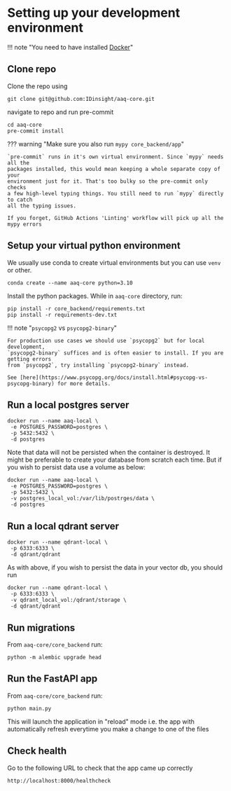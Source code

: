 # Setting up your development environment
!!! note "You need to have installed [Docker](https://docs.docker.com/get-docker/)"

## Clone repo

Clone the repo using

    git clone git@github.com:IDinsight/aaq-core.git

navigate to repo and run pre-commit

    cd aaq-core
    pre-commit install

??? warning "Make sure you also run `mypy core_backend/app`"

    `pre-commit` runs in it's own virtual environment. Since `mypy` needs all the
    packages installed, this would mean keeping a whole separate copy of your
    environment just for it. That's too bulky so the pre-commit only checks
    a few high-level typing things. You still need to run `mypy` directly to catch
    all the typing issues.

    If you forget, GitHub Actions 'Linting' workflow will pick up all the mypy errors

## Setup your virtual python environment

We usually use conda to create virtual environments but you can use `venv` or other.

    conda create --name aaq-core python=3.10

Install the python packages. While in `aaq-core` directory, run:

    pip install -r core_backend/requirements.txt
    pip install -r requirements-dev.txt

!!! note "`psycopg2` vs `psycopg2-binary`"

    For production use cases we should use `psycopg2` but for local development,
    `psycopg2-binary` suffices and is often easier to install. If you are getting errors
    from `psycopg2`, try installing `psycopg2-binary` instead.

    See [here](https://www.psycopg.org/docs/install.html#psycopg-vs-psycopg-binary) for more details.

## Run a local postgres server

    docker run --name aaq-local \
     -e POSTGRES_PASSWORD=postgres \
     -p 5432:5432 \
     -d postgres

Note that data will not be persisted when the container is destroyed. It might be
preferable to create your database from scratch each time. But if you wish to persist data
use a volume as below:

    docker run --name aaq-local \
     -e POSTGRES_PASSWORD=postgres \
     -p 5432:5432 \
     -v postgres_local_vol:/var/lib/postrges/data \
     -d postgres


## Run a local qdrant server

    docker run --name qdrant-local \
     -p 6333:6333 \
     -d qdrant/qdrant

As with above, if you wish to persist the data in your vector db, you should run

    docker run --name qdrant-local \
     -p 6333:6333 \
     -v qdrant_local_vol:/qdrant/storage \
     -d qdrant/qdrant

## Run migrations

From `aaq-core/core_backend` run:

    python -m alembic upgrade head

## Run the FastAPI app

From `aaq-core/core_backend` run:

    python main.py

This will launch the application in "reload" mode i.e. the app with automatically
refresh everytime you make a change to one of the files

## Check health

Go to the following URL to check that the app came up correctly

    http://localhost:8000/healthcheck
